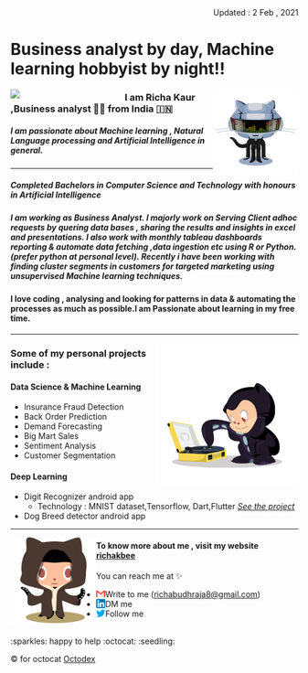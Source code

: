 <div align="right"> Updated : 2 Feb , 2021</div>

# Business analyst by day, Machine learning hobbyist by night!!



<a href="#"><img align="left" width="200" src="https://github.com/richakbee/richakbee/blob/main/static/img/yogocat.gif"></a>

<a href="#" ><img align="right" width="150" src="https://github.com/richakbee/richakbee/blob/main/static/img/daftpunktocat-thomas.gif"></a>

### I am Richa Kaur ,Business analyst :woman_technologist: from India :india:


##### I am passionate about Machine learning , Natural Language processing and Artificial Intelligence in general. 
  
---
##### Completed Bachelors in Computer Science and Technology with honours in Artificial Intelligence 
##### I am working as Business Analyst. I majorly work on Serving Client adhoc requests by quering data bases , sharing the results and insights in excel and presentations. I also work with monthly tableau dashboards reporting & automate data fetching ,data ingestion etc  using R or Python.(prefer python at personal level). Recently i have been working with finding cluster segments in customers for targeted marketing using unsupervised Machine learning techniques.

#### I love coding , analysing and looking for patterns in data & automating the processes as much as possible.I am  Passionate about learning in my free time.
---
<a href="#" ><img align="right" width="250" src="https://github.com/richakbee/richakbee/blob/main/static/img/vinyltocat.png"></a>

### Some of my personal projects include :

#### Data Science & Machine Learning 

* Insurance Fraud Detection
* Back Order Prediction
* Demand Forecasting
* Big Mart Sales
* Sentiment Analysis
* Customer Segmentation

#### Deep Learning 

* Digit Recognizer android app 
  * Technology : MNIST dataset,Tensorflow, Dart,Flutter 
   <a href="https://github.com/richakbee/MNIST-digit-recognizer-app"><i>See the project</i> </a>
* Dog Breed detector android app

--- 
<a href="#" ><img align="left" width="150" src="https://github.com/richakbee/richakbee/blob/main/static/img/octobiwan.jpg"></a>


#### To know more about me , visit my website [richakbee](https://richakbee.github.io/)

You can reach me at :sparkles:
* Write to me (richabudhraja8@gmail.com) <a href="mailto:richabudhraja8@gmail.com"><img align="left" src="https://github.com/richakbee/richakbee/blob/main/static/img/gmail.png"></a>
* DM me <a href="https://www.linkedin.com/in/richa-kaur-931500141/"><img align="left" src="https://github.com/richakbee/richakbee/blob/main/static/img/linkedin.png"></a>
* Follow me <a href="https://twitter.com/RK49708829"> <img align="left" src="https://github.com/richakbee/richakbee/blob/main/static/img/twitter.png"></a>  

<br>
:sparkles: happy to help :octocat: :seedling:

<br>

:copyright: for octocat [Octodex](https://octodex.github.com/)

